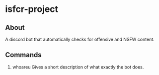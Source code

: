 # isfcr-project

## About
A discord bot that automatically checks for offensive and NSFW content.


## Commands
1.  whoareu
    Gives a short description of what exactly the bot does.
